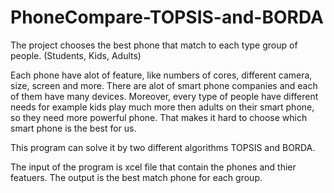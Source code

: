 # PhoneCompare-TOPSIS-and-BORDA
The project chooses the best phone that match to each type group of people.
(Students, Kids, Adults)

Each phone have alot of feature, like numbers of cores, different camera, size, screen and more.
There are alot of smart phone companies and each of them have many devices.
Moreover, every type of people have different needs
for example kids play much more then adults on their smart phone, so they need more powerful phone.
That makes it hard to choose which smart phone is the best for us.
 
This program can solve it by two different algorithms TOPSIS and BORDA.

The input of the program is xcel file that contain the phones and thier featuers.
The output is the best match phone for each group.  
